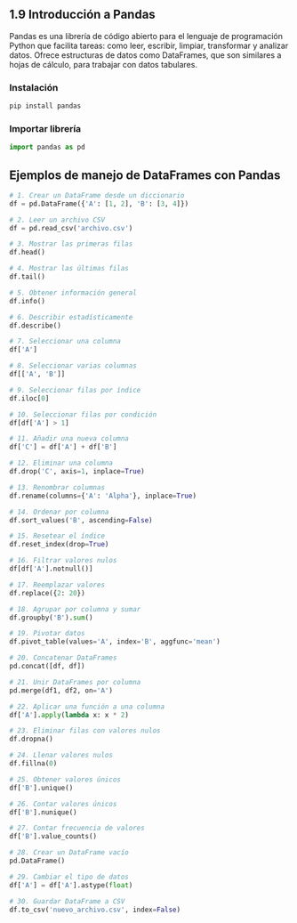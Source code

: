 ## 1.9 Introducción a Pandas

Pandas es una librería de código abierto para el lenguaje de programación Python que facilita tareas: como leer, escribir, limpiar, transformar y analizar datos.
Ofrece estructuras de datos como DataFrames, que son similares a hojas de cálculo, para trabajar con datos tabulares. 


### Instalación
```python
pip install pandas
```
### Importar librería

```python
import pandas as pd
```


## Ejemplos de manejo de DataFrames con Pandas

```python
# 1. Crear un DataFrame desde un diccionario
df = pd.DataFrame({'A': [1, 2], 'B': [3, 4]})

# 2. Leer un archivo CSV
df = pd.read_csv('archivo.csv')

# 3. Mostrar las primeras filas
df.head()

# 4. Mostrar las últimas filas
df.tail()

# 5. Obtener información general
df.info()

# 6. Describir estadísticamente
df.describe()

# 7. Seleccionar una columna
df['A']

# 8. Seleccionar varias columnas
df[['A', 'B']]

# 9. Seleccionar filas por índice
df.iloc[0]

# 10. Seleccionar filas por condición
df[df['A'] > 1]

# 11. Añadir una nueva columna
df['C'] = df['A'] + df['B']

# 12. Eliminar una columna
df.drop('C', axis=1, inplace=True)

# 13. Renombrar columnas
df.rename(columns={'A': 'Alpha'}, inplace=True)

# 14. Ordenar por columna
df.sort_values('B', ascending=False)

# 15. Resetear el índice
df.reset_index(drop=True)

# 16. Filtrar valores nulos
df[df['A'].notnull()]

# 17. Reemplazar valores
df.replace({2: 20})

# 18. Agrupar por columna y sumar
df.groupby('B').sum()

# 19. Pivotar datos
df.pivot_table(values='A', index='B', aggfunc='mean')

# 20. Concatenar DataFrames
pd.concat([df, df])

# 21. Unir DataFrames por columna
pd.merge(df1, df2, on='A')

# 22. Aplicar una función a una columna
df['A'].apply(lambda x: x * 2)

# 23. Eliminar filas con valores nulos
df.dropna()

# 24. Llenar valores nulos
df.fillna(0)

# 25. Obtener valores únicos
df['B'].unique()

# 26. Contar valores únicos
df['B'].nunique()

# 27. Contar frecuencia de valores
df['B'].value_counts()

# 28. Crear un DataFrame vacío
pd.DataFrame()

# 29. Cambiar el tipo de datos
df['A'] = df['A'].astype(float)

# 30. Guardar DataFrame a CSV
df.to_csv('nuevo_archivo.csv', index=False)
```
